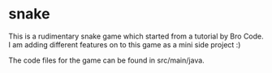 # snake
This is a rudimentary snake game which started from a tutorial by Bro Code. I am adding different features on to this game as a mini side project :)

The code files for the game can be found in src/main/java.
